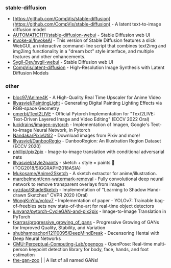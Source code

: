 ### stable-diffusion
* [https://github.com/CompVis/stable-diffusion](https://github.com/CompVis/stable-diffusion) - A latent text-to-image diffusion model
* [AUTOMATIC1111/stable-diffusion-webui](https://github.com/AUTOMATIC1111/stable-diffusion-webui) - Stable Diffusion web UI
* [invoke-ai/InvokeAI](https://github.com/invoke-ai/InvokeAI) - This version of Stable Diffusion features a slick WebGUI, an interactive command-line script that combines text2img and img2img functionality in a "dream bot" style interface, and multiple features and other enhancements.
* [Sygil-Dev/sygil-webui](https://github.com/Sygil-Dev/sygil-webui) - Stable Diffusion web UI
* [CompVis/latent-diffusion](https://github.com/CompVis/latent-diffusion) - High-Resolution Image Synthesis with Latent Diffusion Models

### other
* [bloc97/Anime4K](https://github.com/bloc97/Anime4K) - A High-Quality Real Time Upscaler for Anime Video
* [lllyasviel/PaintingLight](https://github.com/lllyasviel/PaintingLight) - Generating Digital Painting Lighting Effects via RGB-space Geometry
* [omerbt/Text2LIVE](https://github.com/omerbt/Text2LIVE) - Official Pytorch Implementation for "Text2LIVE: Text-Driven Layered Image and Video Editing" (ECCV 2022 Oral)
* [lucidrains/imagen-pytorch](https://github.com/lucidrains/imagen-pytorch) - Implementation of Imagen, Google's Text-to-Image Neural Network, in Pytorch
* [Nandaka/PixivUtil2](https://github.com/Nandaka/PixivUtil2) - Download images from Pixiv and more!
* [lllyasviel/DanbooRegio](https://github.com/lllyasviel/DanbooRegion) - DanbooRegion: An Illustration Region Dataset (ECCV 2020)
* [phillipi/pix2pix](https://github.com/phillipi/pix2pix) - Image-to-image translation with conditional adversarial nets
* [lllyasviel/style2paints](https://github.com/lllyasviel/style2paints) - sketch + style = paints 🎨 (TOG2018/SIGGRAPH2018ASIA)
* [Mukosame/Anime2Sketch](https://github.com/Mukosame/Anime2Sketch) - A sketch extractor for anime/illustration.
* [marcbelmont/cnn-watermark-removal](https://github.com/marcbelmont/cnn-watermark-removal) - Fully convolutional deep neural network to remove transparent overlays from images
* [qyzdao/ShadeSketch](https://github.com/qyzdao/ShadeSketch) - Implementation of "Learning to Shadow Hand-drawn Sketches" CVPR 2020 (Oral)
* [WongKinYiu/yolov7](https://github.com/WongKinYiu/yolov7) - Implementation of paper - YOLOv7: Trainable bag-of-freebies sets new state-of-the-art for real-time object detectors
* [junyanz/pytorch-CycleGAN-and-pix2pix](https://github.com/junyanz/pytorch-CycleGAN-and-pix2pix) - Image-to-Image Translation in PyTorch 
* [tkarras/progressive_growing_of_gans](https://github.com/tkarras/progressive_growing_of_gans) - Progressive Growing of GANs for Improved Quality, Stability, and Variation 
* [shubhampachori12110095/DeepMindBreak](https://github.com/shubhampachori12110095/DeepMindBreak) - Decensoring Hentai with Deep Neural Networks 
* [CMU-Perceptual-Computing-Lab/openpos](https://github.com/CMU-Perceptual-Computing-Lab/openpose) - OpenPose: Real-time multi-person keypoint detection library for body, face, hands, and foot estimation
* [the-gan-zoo](https://github.com/hindupuravinash/the-gan-zoo) | | A list of all named GANs!
